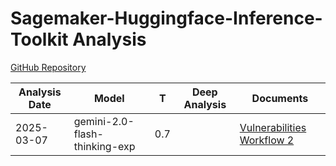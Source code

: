 # Sagemaker-Huggingface-Inference-Toolkit Analysis

[GitHub Repository](https://github.com/aws/sagemaker-huggingface-inference-toolkit)

| Analysis Date | Model | T | Deep Analysis | Documents |
|---------------|-------|---|:-------------:|-----------|
| 2025-03-07 | gemini-2.0-flash-thinking-exp | 0.7 |  | [Vulnerabilities Workflow 2](2025-03-07-gemini-2.0-flash-thinking-exp/vulnerabilities-workflow-2.md) |